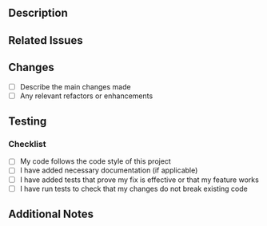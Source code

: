## Description
<!-- Provide a brief description of the changes introduced by this PR -->

## Related Issues
<!-- Link any related issues or tasks. Use keywords to automatically close issues, e.g., Fixes #123 -->

## Changes
- [ ] Describe the main changes made
- [ ] Any relevant refactors or enhancements

## Testing
<!-- Describe how the changes were tested, and include any testing steps, screenshots, or other verification details -->

### Checklist
- [ ] My code follows the code style of this project
- [ ] I have added necessary documentation (if applicable)
- [ ] I have added tests that prove my fix is effective or that my feature works
- [ ] I have run tests to check that my changes do not break existing code

## Additional Notes
<!-- Add any other relevant information or comments -->
